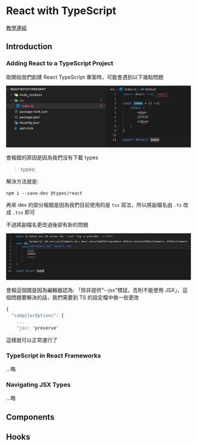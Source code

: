 # React with TypeScript

[教學連結](https://www.totaltypescript.com/tutorials/react-with-typescript)

## Introduction

### Adding React to a TypeScript Project

剛開始我們創建 React TypeScript 專案時，可能會遇到以下幾點問題

![not-install-types](../../static/img/not%20install%20types.png)

會報錯的原因是因為我們沒有下載 types

> types: 

解決方法就是:

```
npm i --save-dev @types/react
```

再來 dev 的部分報錯是因為我們目前使用的是 `tsx` 寫法，所以將副檔名由 `.ts` 改成 `.tsx` 即可

不過將副檔名更改過後卻有新的問題

![still-not-working](../../static/img/change%20to%20tsx%20still%20not%20working.png)

會報這個錯是因為編輯器認為: 「除非提供“--jsx”標誌，否則不能使用 JSX」，這個問題要解決的話，我們需要到 TS 的設定檔中做一些更改

```js
{
  "compilerOptions": {
    ...
    "jsx: "preserve"
```

這樣就可以正常運行了

### TypeScript in React Frameworks

...略

### Navigating JSX Types

...略

## Components

### 

## Hooks